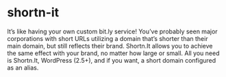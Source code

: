 # shortn-it
It’s like having your own custom bit.ly service! You’ve probably seen major corporations with short URLs utilizing a domain that’s shorter than their main domain, but still reflects their brand. Shortn.It allows you to achieve the same effect with your brand, no matter how large or small. All you need is Shortn.It, WordPress (2.5+), and if you want, a short domain configured as an alias.
